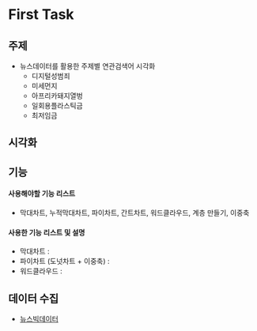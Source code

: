 # First Task


## 주제
  - 뉴스데이터를 활용한 주제별 연관검색어 시각화
    - 디지털성범죄
    - 미세먼지
    - 아프리카돼지열벙
    - 일회용플라스틱금
    - 최저임금
  
## 시각화

## 기능

#### 사용해야할 기능 리스트
  - 막대차트, 누적막대차트, 파이차트, 간트차트, 워드클라우드, 계층 만들기, 이중축
  
#### 사용한 기능 리스트 및 설명
  - 막대차트 : 
  - 파이차트 (도넛차트 + 이중축) : 
  - 워드클라우드 : 

## 데이터 수집
  - [뉴스빅데이터](https://www.data.go.kr/dataset/15012945/fileData.do)
